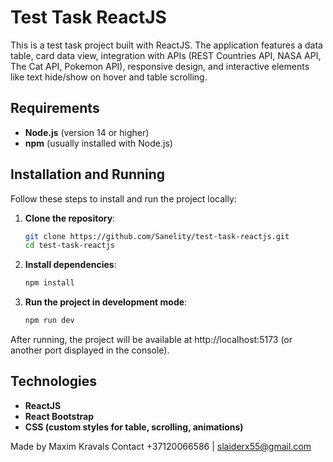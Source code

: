 # Test Task ReactJS

This is a test task project built with ReactJS. The application features a data table, card data view, integration with APIs (REST Countries API, NASA API, The Cat API, Pokemon API), responsive design, and interactive elements like text hide/show on hover and table scrolling.

## Requirements

- **Node.js** (version 14 or higher)
- **npm** (usually installed with Node.js)

## Installation and Running

Follow these steps to install and run the project locally:

1. **Clone the repository**:
   ```bash
   git clone https://github.com/Sanelity/test-task-reactjs.git
   cd test-task-reactjs

2. **Install dependencies**:
   ```bash
   npm install

3. **Run the project in development mode**:
   ```bash
   npm run dev

After running, the project will be available at http://localhost:5173 (or another port displayed in the console).

## Technologies
-  **ReactJS**
-  **React Bootstrap**
-  **CSS (custom styles for table, scrolling, animations)**

Made by Maxim Kravals
Contact +37120066586 | slaiderx55@gmail.com